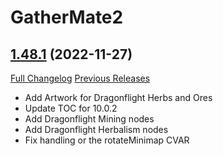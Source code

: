 # GatherMate2

## [1.48.1](https://github.com/Nevcairiel/GatherMate2/tree/1.48.1) (2022-11-27)
[Full Changelog](https://github.com/Nevcairiel/GatherMate2/compare/1.48.0...1.48.1) [Previous Releases](https://github.com/Nevcairiel/GatherMate2/releases)

- Add Artwork for Dragonflight Herbs and Ores  
- Update TOC for 10.0.2  
- Add Dragonflight Mining nodes  
- Add Dragonflight Herbalism nodes  
- Fix handling or the rotateMinimap CVAR  
